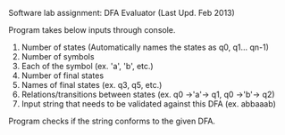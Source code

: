 Software lab assignment: DFA Evaluator (Last Upd. Feb 2013)

Program takes below inputs through console.
 1. Number of states (Automatically names the states as q0, q1... qn-1)
 2. Number of symbols
 3. Each of the symbol (ex. 'a', 'b', etc.)
 4. Number of final states
 5. Names of final states (ex. q3, q5, etc.)
 6. Relations/transitions between states (ex. q0 ->'a'-> q1, q0 ->'b'-> q2)
 7. Input string that needs to be validated against this DFA (ex. abbaaab)

Program checks if the string conforms to the given DFA.
